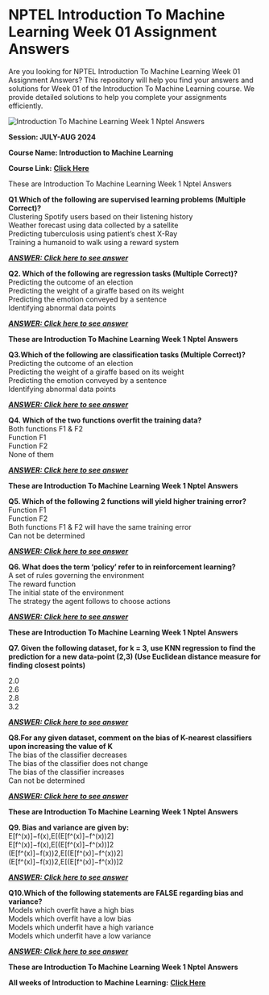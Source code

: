 # NPTEL Introduction To Machine Learning Week 01 Assignment Answers

Are you looking for NPTEL Introduction To Machine Learning Week 01 Assignment Answers? This repository will help you find your answers and solutions for Week 01 of the Introduction To Machine Learning course. We provide detailed solutions to help you complete your assignments efficiently.

![Introduction To Machine Learning Week 1 Nptel Answers](https://miro.medium.com/v2/resize:fit:875/1*YPcdconxtF1hpNouRC5TIw.jpeg)

**Session: JULY-AUG 2024**

**Course Name: Introduction to Machine Learning**

**Course Link:** [**Click Here**](https://onlinecourses.nptel.ac.in/noc24_cs101/)

These are Introduction To Machine Learning Week 1 Nptel Answers

**Q1**.**Which of the following are supervised learning problems (Multiple Correct)?**\
Clustering Spotify users based on their listening history\
Weather forecast using data collected by a satellite\
Predicting tuberculosis using patient’s chest X-Ray\
Training a humanoid to walk using a reward system

[**_**ANSWER: Click here to see answer**_**](https://progiez.com/introduction-to-machine-learning-week-1-nptel-answers)

**Q2. Which of the following are regression tasks (Multiple Correct)?**\
Predicting the outcome of an election\
Predicting the weight of a giraffe based on its weight\
Predicting the emotion conveyed by a sentence\
Identifying abnormal data points

[**_**ANSWER: Click here to see answer**_**](https://progiez.com/introduction-to-machine-learning-week-1-nptel-answers)

**These are Introduction To Machine Learning Week 1 Nptel Answers**

**Q3.Which of the following are classification tasks (Multiple Correct)?**\
Predicting the outcome of an election\
Predicting the weight of a giraffe based on its weight\
Predicting the emotion conveyed by a sentence\
Identifying abnormal data points

[**_**ANSWER: Click here to see answer**_**](https://progiez.com/introduction-to-machine-learning-week-1-nptel-answers)

**Q4. Which of the two functions overfit the training data?**\
Both functions F1 & F2\
Function F1\
Function F2\
None of them

[**_**ANSWER: Click here to see answer**_**](https://progiez.com/introduction-to-machine-learning-week-1-nptel-answers)

**These are Introduction To Machine Learning Week 1 Nptel Answers**

**Q5. Which of the following 2 functions will yield higher training error?**\
Function F1\
Function F2\
Both functions F1 & F2 will have the same training error\
Can not be determined

[**_**ANSWER: Click here to see answer**_**](https://progiez.com/introduction-to-machine-learning-week-1-nptel-answers)

**Q6. What does the term ‘policy’ refer to in reinforcement learning?**\
A set of rules governing the environment\
The reward function\
The initial state of the environment\
The strategy the agent follows to choose actions

[**_**ANSWER: Click here to see answer**_**](https://progiez.com/introduction-to-machine-learning-week-1-nptel-answers)

**These are Introduction To Machine Learning Week 1 Nptel Answers**

**Q7. Given the following dataset, for k = 3, use KNN regression to find the prediction for a new data-point (2,3) (Use Euclidean distance measure for finding closest points)**

2.0\
2.6\
2.8\
3.2

[**_**ANSWER: Click here to see answer**_**](https://progiez.com/introduction-to-machine-learning-week-1-nptel-answers)

**Q8.For any given dataset, comment on the bias of K-nearest classifiers upon increasing the value of K**\
The bias of the classifier decreases\
The bias of the classifier does not change\
The bias of the classifier increases\
Can not be determined

[**_**ANSWER: Click here to see answer**_**](https://progiez.com/introduction-to-machine-learning-week-1-nptel-answers)

**These are Introduction To Machine Learning Week 1 Nptel Answers**

**Q9. Bias and variance are given by:**\
E\[f^(x)]−f(x),E\[(E\[f^(x)]−f^(x))2]\
E\[f^(x)]−f(x),E\[(E\[f^(x)]−f^(x))]2\
(E\[f^(x)]−f(x))2,E\[(E\[f^(x)]−f^(x))2]\
(E\[f^(x)]−f(x))2,E\[(E\[f^(x)]−f^(x))]2

[**_**ANSWER: Click here to see answer**_**](https://progiez.com/introduction-to-machine-learning-week-1-nptel-answers)

**Q10.Which of the following statements are FALSE regarding bias and variance?**\
Models which overfit have a high bias\
Models which overfit have a low bias\
Models which underfit have a high variance\
Models which underfit have a low variance

[**_**ANSWER: Click here to see answer**_**](https://progiez.com/introduction-to-machine-learning-week-1-nptel-answers)

**These are Introduction To Machine Learning Week 1 Nptel Answers**

**All weeks of Introduction to Machine Learning:** [**Click Here**](https://progiez.com/nptel-assignment-answers/introduction-to-internet-of-things)
